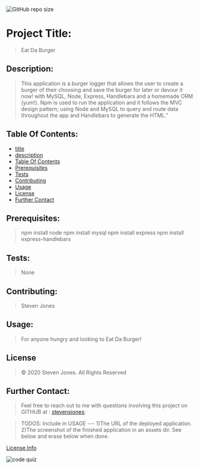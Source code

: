 ![GitHub repo size](https://img.shields.io/github/repo-size/stevensjones/burger)
# Project Title: 
> Eat Da Burger
## Description: 
> This application is a burger logger that allows the user to create a burger of their choosing and save the burger for later or devour it now! with MySQL, Node, Express, Handlebars and a homemade ORM (yum!). Npm is used to run the application and it follows the MVC design pattern; using Node and MySQL to query and route data throughout the app and Handlebars to generate the HTML."
>
>
## Table Of Contents:
- [title](#Title)
- [description](#Description)
- [Table Of Contents](#TableOfContents)
- [Prerequisites](#Prerequisites)
- [Tests](#Tests)
- [Contributing](#Contributing)
- [Usage](#Usage) 
- [License](#License)
- [Further Contact](#FurtherContact)
## Prerequisites:
> npm install node
> npm install mysql
> npm install express 
> npm install express-handlebars    
## Tests:
> None
## Contributing:
> Steven Jones  
## Usage:
> For anyone hungry and looking to Eat Da Burger!  
## License
> © 2020 Steven Jones. All Rights Reserved 
## Further Contact:
> Feel free to reach out to me with questions involving this project on GITHUB at : [stevensjones](https://github.com/stevensjones);

> TODOS: Include in USAGE --- 1)The URL of the deployed application. 2)The screenshot of the finished application in an assets dir. See below and erase below when done.

[License Info](https://opensource.org/licenses/lot)

![code quiz](./Assets/04-web-apis-homework-demo.gif)
